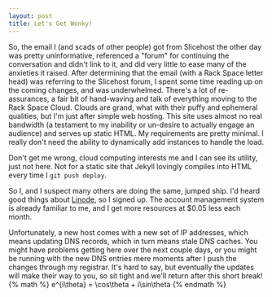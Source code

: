 ```yaml
---
layout: post
title: Let's Get Wonky!
---
```

So, the email I (and scads of other people) got from Slicehost the other day
was pretty uninformative, referenced a "forum" for continuing the conversation
and didn't link to it, and did very little to ease many of the anxieties it
raised.  After determining that the email (with a Rack Space letter head) was
referring to the Slicehost forum, I spent some time reading up on the coming
changes, and was underwhelmed.  There's a lot of re-assurances, a fair bit
of hand-waving and talk of everything moving to the Rack Space Cloud.  Clouds
are grand, what with their puffy and ephemeral qualities, but I'm just after
simple web hosting.  This site uses almost no real bandwidth (a testament
to my inability or un-desire to actually engage an audience) and serves up
static HTML.  My requirements are pretty minimal.  I really don't need the
ability to dynamically add instances to handle the load.

Don't get me wrong, cloud computing interests me and I can see its utility,
just not here.  Not for a static site that Jekyll lovingly compiles into
HTML every time I `git push deploy`.

So I, and I suspect many others are doing the same, jumped ship.  I'd heard
good things about [Linode](http://www.linode.com/), so I signed up.  The
account management system is already familiar to me, and I get more resources
at $0.05 less each month.

Unfortunately, a new host comes with a new set of IP addresses, which means
updating DNS records, which in turn means stale DNS caches.  You might have
problems getting here over the next couple days, or you might be running
with the new DNS entries mere moments after I push the changes through my
registrar.  It's hard to say, but eventually the updates will make their
way to you, so sit tight and we'll return after this short break!
{% math %}
  e^{i\theta} = \cos\theta + i\sin\theta
{% endmath %}
